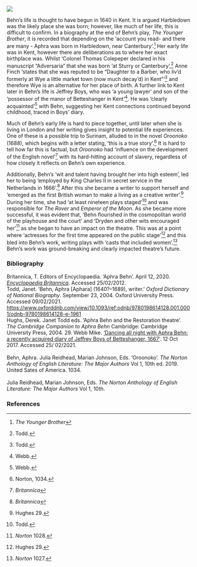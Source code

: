 <a href="https://dev.visual-essays.app"><img src="https://dev-visual-essays.netlify.app/images/ve-button.png"></a>

<param ve-config title="Aphra Behn (1640? – 1689)" author="Alexa Barrett" layout="vtl" banner="/images/banners/17c.jpg"> 

<param ve-entity eid="Q29303" aliases="Canterbury">
<param ve-entity eid="Q5654535" aliases="Harbledown">
<param ve-entity eid="Q590063" aliases="Wye">
<param ve-entity eid="Q2173192" aliases="Sturry">
<param ve-entity eid="Q4898591" aliases="Betteshanger">

Behn’s life is thought to have begun in 1640 in Kent. It is argued Harbledown was the likely place she was born; however, like much of her life, this is difficult to confirm. In a biography at the end of Behn’s play, _The Younger Brother_, it is recorded that depending on the ‘account you read- and there are many - Aphra was born in Harbledown, near Canterbury’.[^ref1] Her early life was in Kent, however there are deliberations as to where her exact birthplace was. Whilst ‘Colonel Thomas Colepeper declared in his manuscript “Adversaria” that she was born ‘at Sturry or Canterbury’,[^ref2] Anne Finch ‘states that she was reputed to be “Daughter to a Barber, who liv’d formerly at Wye a little market town (now much decay’d) in Kent”’[^ref3] and therefore Wye is an alternative for her place of birth. A further link to Kent later in Behn’s life is Jeffrey Boys, who was ‘a young lawyer’ and son of the ‘possessor of the manor of Betteshanger in Kent’[^ref4]. He was ‘clearly acquainted’[^ref5] with Behn, suggesting her Kent connections continued beyond childhood, traced in Boys’ diary.
<param ve-image url="https://upload.wikimedia.org/wikipedia/commons/3/30/Aphra_Behn_by_Peter_Lely_ca._1670.jpg" label="Aphra Behn by Peter Lely, Public domain, via Wikimedia Commons"> 

Much of Behn’s early life is hard to piece together, until later when she is living in London and her writing gives insight to potential life experiences. One of these is a possible trip to Surinam, alluded to in the novel _Oroonoko_ (1688), which begins with a letter stating, ‘this is a true story’.[^ref6] It is hard to tell how far this is factual, but _Oroonoko_ had ‘influence on the development of the English novel’[^ref7] with its hard-hitting account of slavery, regardless of how closely it reflects on Behn’s own experience.
<param ve-image url="https://upload.wikimedia.org/wikipedia/commons/0/02/Behn_Oroonoko_title_page.1688.jpg" label="Oroonoko title page, 1688, via Wikimedia Commons">

Additionally, Behn’s ‘wit and talent having brought her into high esteem’, led her to being ‘employed by King Charles II in secret service in the Netherlands in 1666’.[^ref8] After this she became a writer to support herself and ‘emerged as the first British woman to make a living as a creative writer’.[^ref9] During her time, she had ‘at least nineteen plays staged’[^ref10] and was responsible for _The Rover_ and _Emperor of the Moon_. As she became more successful, it was evident that, ‘Behn flourished in the cosmopolitan world of the playhouse and the court’ and ‘Dryden and other wits encouraged her’[^ref11] as she began to have an impact on the theatre. This was at a point where ‘actresses for the first time appeared on the public stage’[^ref12] and this bled into Behn’s work, writing plays with ‘casts that included women’.[^ref13] Behn’s work was ground-breaking and clearly impacted theatre’s future.
<param ve-image url="https://upload.wikimedia.org/wikipedia/commons/d/d0/Aphra_Behn.jpg" label="Aphra Behn, via Wikimedia Commons">

### Bibliography

Britannica, T. Editors of Encyclopaedia. ‘Aphra Behn’. April 12, 2020. [_Encyclopaedia Britannica_]( https://www.britannica.com/biography/Aphra-Behn). Accessed 25/02/2012.
<br>
Todd, Janet. ‘Behn, Aphra [Aphara] (1640?–1689), writer.’ _Oxford Dictionary of National Biography_. September 23, 2004. Oxford University Press. Accessed 09/02/2021. https://www.oxforddnb.com/view/10.1093/ref:odnb/9780198614128.001.0001/odnb-9780198614128-e-1961
<br>
Hughs, Derek. Janet Todd eds. ‘Aphra Behn and the Restoration theatre’. _The Cambridge Companion to Aphra Behn_ Cambridge: Cambridge University Press, 2004. 29.
Webb Mike. [‘Dancing all night with Aphra Behn: a recently acquired diary of Jeffrey Boys of Betteshanger, 1667’](https://blogs.bodleian.ox.ac.uk/archivesandmanuscripts/tag/aphra-behn/ ). 12 Oct 2017. Accessed 25/ 02/2021.  
<br>
Behn, Aphra. Julia Reidhead, Marian Johnson, Eds. ‘Oroonoko’. _The Norton Anthology of English Literature: The Major Authors_ Vol 1, 10th ed. 2019. United Sates of America. 1034.   
<br>
Julia Reidhead, Marian Johnson, Eds. _The Norton Anthology of English Literature: The Major Authors_ Vol 1, 10th.   
<param ve-image url="https://upload.wikimedia.org/wikipedia/commons/6/67/Feignd_Curtizans_by_Aphra_Behn_title_page.jpg" attribution="Mrs Aphra Behn, Public domain, via Wikimedia Commons">

### References

[^ref1]: _The Younger Brother_    
[^ref2]: Todd.   
[^ref3]: Todd.   
[^ref4]: Webb.   
[^ref5]: Webb.   
[^ref6]: Norton, 1034.   
[^ref7]: _Britannica_   
[^ref8]: _Britannica_   
[^ref9]: Hughes 29.   
[^ref10]: Todd.   
[^ref11]: _Norton_ 1028.   
[^ref12]: Hughes 29.   
[^ref13]: _Norton_ 1027.  
